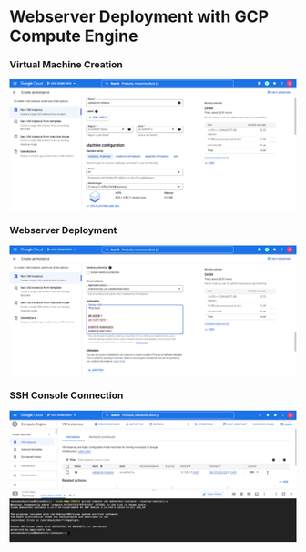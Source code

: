 # Webserver Deployment with GCP Compute Engine

### Virtual Machine Creation

![Virtual Machine Creation](img/01%20_WebserverCreation.png)

### Webserver Deployment

![Webserver deployment](img/02_DeployWebserver.png)

### SSH Console Connection

![Connection](img/03_ConsoleConnection.png)
